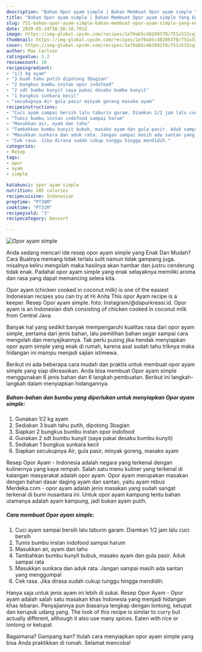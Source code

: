 ```yaml
---
description: "Bahan Opor ayam simple | Bahan Membuat Opor ayam simple Yang Enak Banget"
title: "Bahan Opor ayam simple | Bahan Membuat Opor ayam simple Yang Enak Banget"
slug: 751-bahan-opor-ayam-simple-bahan-membuat-opor-ayam-simple-yang-enak-banget
date: 2020-05-24T16:56:18.701Z
image: https://img-global.cpcdn.com/recipes/1e70ab5c48289378/751x532cq70/opor-ayam-simple-foto-resep-utama.jpg
thumbnail: https://img-global.cpcdn.com/recipes/1e70ab5c48289378/751x532cq70/opor-ayam-simple-foto-resep-utama.jpg
cover: https://img-global.cpcdn.com/recipes/1e70ab5c48289378/751x532cq70/opor-ayam-simple-foto-resep-utama.jpg
author: Max Carlson
ratingvalue: 3.2
reviewcount: 10
recipeingredient:
- "1/2 kg ayam"
- "3 buah tahu putih dipotong 3bagian"
- "2 bungkus bumbu instan opor indofood"
- "2 sdt bumbu kunyit saya pakai desaku bumbu kunyit"
- "1 bungkus sunkara kecil"
- "secukupnya Air gula pasir minyak goreng masako ayam"
recipeinstructions:
- "Cuci ayam sampai bersih lalu taburin garam. Diamkan 1/2 jam lalu cuci bersih"
- "Tumis bumbu instan indofood sampai harum"
- "Masukkan air, ayam dan tahu"
- "Tambahkan bumbu kunyit bubuk, masako ayam dan gula pasir. Aduk sampai rata"
- "Masukkan sunkara dan aduk rata. Jangan sampai masih ada santan yang menggumpal"
- "Cek rasa. Jika dirasa sudah cukup tunggu hingga mendidih."
categories:
- Resep
tags:
- opor
- ayam
- simple

katakunci: opor ayam simple 
nutrition: 205 calories
recipecuisine: Indonesian
preptime: "PT38M"
cooktime: "PT31M"
recipeyield: "3"
recipecategory: Dessert

---
```



![Opor ayam simple](https://img-global.cpcdn.com/recipes/1e70ab5c48289378/751x532cq70/opor-ayam-simple-foto-resep-utama.jpg)

Anda sedang mencari ide resep opor ayam simple yang Enak Dan Mudah? Cara Buatnya memang tidak terlalu sulit namun tidak gampang juga. misalnya keliru mengolah maka hasilnya akan hambar dan justru cenderung tidak enak. Padahal opor ayam simple yang enak selayaknya memiliki aroma dan rasa yang dapat memancing selera kita.

Opor ayam (chicken cooked in coconut milk) is one of the easiest Indonesian recipes you can try at Hi Anita This opor Ayam recipe is a keeper. Resep Opor ayam simple. foto: Instagram/@dapurkreasi.id. Opor ayam is an Indonesian dish consisting of chicken cooked in coconut milk from Central Java.

Banyak hal yang sedikit banyak mempengaruhi kualitas rasa dari opor ayam simple, pertama dari jenis bahan, lalu pemilihan bahan segar sampai cara mengolah dan menyajikannya. Tak perlu pusing jika hendak menyiapkan opor ayam simple yang enak di rumah, karena asal sudah tahu triknya maka hidangan ini mampu menjadi sajian istimewa.


Berikut ini ada beberapa cara mudah dan praktis untuk membuat opor ayam simple yang siap dikreasikan. Anda bisa membuat Opor ayam simple menggunakan 6 jenis bahan dan 6 langkah pembuatan. Berikut ini langkah-langkah dalam menyiapkan hidangannya.

<!--inarticleads1-->

##### Bahan-bahan dan bumbu yang diperlukan untuk menyiapkan Opor ayam simple:

1. Gunakan 1/2 kg ayam
1. Sediakan 3 buah tahu putih, dipotong 3bagian
1. Siapkan 2 bungkus bumbu instan opor indofood
1. Gunakan 2 sdt bumbu kunyit (saya pakai desaku bumbu kunyit)
1. Sediakan 1 bungkus sunkara kecil
1. Siapkan secukupnya Air, gula pasir, minyak goreng, masako ayam


Resep Opor Ayam - Indonesia adalah negara yang terkenal dengan kulinernya yang kaya rempah. Salah satu menu kuliner yang terkenal di kalangan masyarakat adalah opor ayam. Opor ayam merupakan masakan dengan bahan dasar daging ayam dan santan, yaitu ayam rebus Merdeka.com - opor ayam adalah jenis masakan yang sudah sangat terkenal di bumi nusantara ini. Untuk opor ayam kampung tentu bahan utamanya adalah ayam kampung, jadi bukan ayam putih. 

<!--inarticleads2-->

##### Cara membuat Opor ayam simple:

1. Cuci ayam sampai bersih lalu taburin garam. Diamkan 1/2 jam lalu cuci bersih
1. Tumis bumbu instan indofood sampai harum
1. Masukkan air, ayam dan tahu
1. Tambahkan bumbu kunyit bubuk, masako ayam dan gula pasir. Aduk sampai rata
1. Masukkan sunkara dan aduk rata. Jangan sampai masih ada santan yang menggumpal
1. Cek rasa. Jika dirasa sudah cukup tunggu hingga mendidih.


Hanya saja untuk jenis ayam ini lebih di sukai. Resep Opor Ayam - Opor ayam adalah salah satu masakan khas Indonesia yang menjadi hidangan khas lebaran. Penyajiannya pun biasanya lengkap dengan lontong, ketupat dan kerupuk udang yang. The look of this recipe is similar to curry but actually different, although it also use many spices. Eaten with rice or lontong or ketupat. 

Bagaimana? Gampang kan? Itulah cara menyiapkan opor ayam simple yang bisa Anda praktikkan di rumah. Selamat mencoba!
